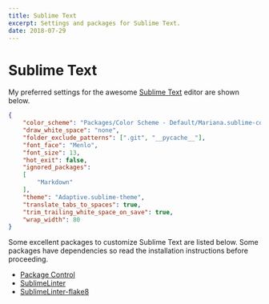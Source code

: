 ```yaml
---
title: Sublime Text
excerpt: Settings and packages for Sublime Text.
date: 2018-07-29
---
```


# Sublime Text

My preferred settings for the awesome [Sublime Text](https://www.sublimetext.com) editor are shown below.

```json
{
    "color_scheme": "Packages/Color Scheme - Default/Mariana.sublime-color-scheme",
    "draw_white_space": "none",
    "folder_exclude_patterns": [".git", "__pycache__"],
    "font_face": "Menlo",
    "font_size": 13,
    "hot_exit": false,
    "ignored_packages":
    [
        "Markdown"
    ],
    "theme": "Adaptive.sublime-theme",
    "translate_tabs_to_spaces": true,
    "trim_trailing_white_space_on_save": true,
    "wrap_width": 80
}
```

Some excellent packages to customize Sublime Text are listed below. Some packages have dependencies so read the installation instructions before proceeding.

- [Package Control](https://packagecontrol.io)
- [SublimeLinter](https://packagecontrol.io/packages/SublimeLinter)
- [Sublime​Linter-flake​8](https://packagecontrol.io/packages/SublimeLinter-flake8)
